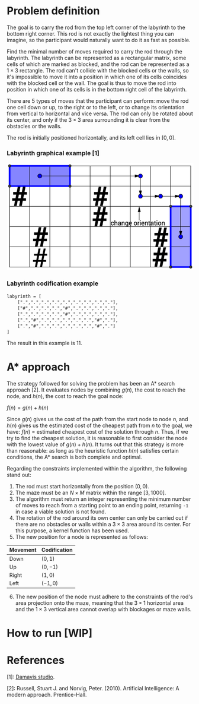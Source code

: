 # Problem definition
The goal is to carry the rod from the top left corner of the labyrinth to the bottom
right corner. This rod is not exactly the lightest thing you can imagine, so the participant would naturally want to do it as fast as possible.

Find the minimal number of moves required to carry the rod through the labyrinth.
The labyrinth can be represented as a rectangular matrix, some cells of which are
marked as blocked, and the rod can be represented as a $1 \times 3$ rectangle. The rod can't collide with the blocked cells or the walls, so it's impossible to move it into a position in which one of its cells coincides with the blocked cell or the wall. The goal is thus to move the rod into position in which one of its cells is in the bottom right cell of the labyrinth.

There are 5 types of moves that the participant can perform: move the rod one cell
down or up, to the right or to the left, or to change its orientation from vertical to horizontal and vice versa. The rod can only be rotated about its center, and only if the $3 \times 3$ area surrounding it is clear from the obstacles or the walls.

The rod is initially positioned horizontally, and its left cell lies in $[0, 0]$.

### Labyrinth graphical example [1]
![Labyrinth example](image/labyrinth_example.png)

### Labyrinth codification example
    labyrinth = [
        [".",".",".",".",".",".",".",".","."],
        ["#",".",".",".","#",".",".",".","."],
        [".",".",".",".","#",".",".",".","."],
        [".","#",".",".",".",".",".","#","."],
        [".","#",".",".",".",".",".","#","."]
    ]

The result in this example is 11.

# A* approach
The strategy followed for solving the problem has been an A* search approach [2]. It evaluates nodes by combining $g(n)$, the cost to reach the node, and $h(n)$, the cost to reach the goal node:

$f(n) = g(n) + h(n)$

Since $g(n)$ gives us the cost of the path from the start node to node $n$, and $h(n)$ gives us the estimated cost of the cheapest path from $n$ to the goal, we have:
$f(n)$ = estimated cheapest cost of the solution through $n$.
Thus, if we try to find the cheapest solution, it is reasonable to first consider the node with the lowest value of $g(n) + h(n)$. It turns out that this strategy is more than reasonable: as long as the heuristic function $h(n)$ satisfies certain conditions, the A* search is both complete and optimal.

Regarding the constraints implemented within the algorithm, the following stand out:

1. The rod must start horizontally from the position $(0, 0)$.
2. The maze must be an $N \times M$ matrix within the range $[3, 1000]$.
3. The algorithm must return an integer representing the minimum number of moves to reach from a starting point to an ending point, returning `-1` in case a viable solution is not found.
4. The rotation of the rod around its own center can only be carried out if there are no obstacles or walls within a $3 \times 3$ area around its center. For this purpose, a kernel function has been used.
5. The new position for a node is represented as follows:

| Movement | Codification |
| -------- | ------------ |
| Down | $(0, 1)$ |
| Up | $(0, -1)$ |
| Right | $(1, 0)$ |
| Left | $(-1, 0)$ |

6. The new position of the node must adhere to the constraints of the rod's area projection onto the maze, meaning that the $3 \times 1$ horizontal area and the $1 \times 3$ vertical area cannot overlap with blockages or maze walls.

# How to run [WIP]

# References
[1]: [Damavis studio](https://damavis.com/en/).

[2]: Russell, Stuart J. and Norvig, Peter. (2010). Artificial Intelligence: A modern approach. Prentice-Hall.
